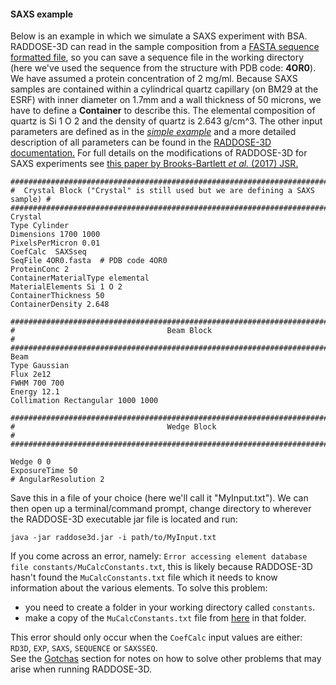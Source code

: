 #### SAXS example

Below is an example in which we simulate a SAXS experiment with BSA. RADDOSE-3D can read in the sample composition from a [FASTA sequence formatted file](https://en.wikipedia.org/wiki/FASTA_format), so you can save a sequence file in the working directory (here we've used the sequence from the structure with PDB code: **4OR0**). We have assumed a protein concentration of 2 mg/ml.
Because SAXS samples are contained within a cylindrical quartz capillary (on BM29 at the ESRF) with inner diameter on 1.7mm and a wall thickness of 50 microns, we have to define a **Container** to describe this. The elemental composition of quartz is Si 1 O 2 and the density of quartz is 2.643 g/cm^3.
The other input parameters are defined as in the [*simple example*](https://github.com/GarmanGroup/RADDOSE-3D#simple-example) and a more detailed description of all parameters can be found in the [RADDOSE-3D documentation.](https://github.com/GarmanGroup/RADDOSE-3D/blob/master/doc/user-guide.pdf) For full details on the modifications of RADDOSE-3D for SAXS experiments see [this paper by Brooks-Bartlett *et al.* (2017) JSR.](https://doi.org/10.1107/S1600577516015083)
```
##############################################################################
#  Crystal Block ("Crystal" is still used but we are defining a SAXS sample) #
##############################################################################
Crystal
Type Cylinder
Dimensions 1700 1000
PixelsPerMicron 0.01
CoefCalc  SAXSseq
SeqFile 4OR0.fasta  # PDB code 4OR0
ProteinConc 2
ContainerMaterialType elemental
MaterialElements Si 1 O 2
ContainerThickness 50
ContainerDensity 2.648

##############################################################################
#                                  Beam Block                                #
##############################################################################
Beam
Type Gaussian
Flux 2e12
FWHM 700 700
Energy 12.1
Collimation Rectangular 1000 1000

##############################################################################
#                                  Wedge Block                               #
##############################################################################

Wedge 0 0
ExposureTime 50
# AngularResolution 2
```
Save this in a file of your choice (here we'll call it "MyInput.txt"). We can then open up a terminal/command prompt, change directory to wherever the RADDOSE-3D executable jar file is located and run:
```
java -jar raddose3d.jar -i path/to/MyInput.txt
```
If you come across an error, namely: `Error accessing element database file constants/MuCalcConstants.txt`, this is likely because RADDOSE-3D hasn't found the `MuCalcConstants.txt` file which it needs to know information about the various elements. To solve this problem:
   - you need to create a folder in your working directory called `constants`.       
   - make a copy of the `MuCalcConstants.txt` file from [here](https://github.com/GarmanGroup/RADDOSE-3D/tree/master/constants) in that folder.    

   This error should only occur when the `CoefCalc` input values are either: `RD3D`, `EXP`, `SAXS`, `SEQUENCE` or `SAXSSEQ`.   
   See the  [Gotchas](https://github.com/GarmanGroup/RADDOSE-3D#gotchas-when-running-raddose-3d) section for notes on how to solve other problems that may arise when running RADDOSE-3D.
